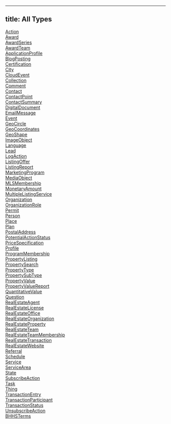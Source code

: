 ---
title: All Types
----

[Action](/types/Action)<br/>
[Award](/types/Award)<br/>
[AwardSeries](/types/AwardSeries)<br/>
[AwardTeam](/types/AwardTeam)<br/>
[ApplicationProfile](/types/ApplicationProfile)<br/>
[BlogPosting](/types/BlogPosting)<br/>
[Certification](/types/Certification)<br/>
[City](/types/City)<br/>
[CloudEvent](/types/CloudEvent)<br/>
[Collection](/types/Collection)<br/>
[Comment](/types/Comment)<br/>
[Contact](/types/Contact)<br/>
[ContactPoint](/types/ContactPoint)<br/>
[ContactSummary](/types/ContactSummary)<br/>
[DigitalDocument](/types/DigitalDocument)<br/>
[EmailMessage](/types/EmailMessage)<br/>
[Event](/types/Event)<br/>
[GeoCircle](/types/GeoCircle)<br/>
[GeoCoordinates](/types/GeoCoordinates)<br/>
[GeoShape](/types/GeoShape)<br/>
[ImageObject](/types/ImageObject)<br/>
[Language](/types/Language)<br/>
[Lead](/types/Lead)<br/>
[LogAction](/types/LogAction)<br/>
[ListingOffer](/types/ListingOffer)<br/>
[ListingReport](/types/ListingReport)<br/>
[MarketingProgram](/types/MarketingProgram)<br/>
[MediaObject](/types/MediaObject)<br/>
[MLSMembership](/types/MLSMembership)<br/>
[MonetaryAmount](/types/MonetaryAmount)<br/>
[MultipleListingService](/types/MultipleListingService)<br/>
[Organization](/types/Organization)<br/>
[OrganizationRole](/types/OrganizationRole)<br/>
[Permit](/types/Permit)<br/>
[Person](/types/Person)<br/>
[Place](/types/Place)<br/>
[Plan](/types/Plan)<br/>
[PostalAddress](/types/PostalAddress)<br/>
[PotentialActionStatus](/types/PotentialActionStatus)<br/>
[PriceSpecification](/types/PriceSpecification)<br/>
[Profile](/types/Profile)<br/>
[ProgramMembership](/types/ProgramMembership)<br/>
[PropertyListing](/types/PropertyListing)<br/>
[PropertySearch](/types/PropertySearch)<br/>
[PropertyType](/types/PropertyType)<br/>
[PropertySubType](/types/PropertySubType)<br/>
[PropertyValue](/types/PropertyValue)<br/>
[PropertyValueReport](/types/PropertyValueReport)<br/>
[QuantitativeValue](/types/QuantitativeValue)<br/>
[Question](/types/question)<br/>
[RealEstateAgent](/types/RealEstateAgent)<br/>
[RealEstateLicense](/types/RealEstateLicense)<br/>
[RealEstateOffice](/types/RealEstateOffice)<br/>
[RealEstateOrganization](/types/RealEstateOrganization)<br/>
[RealEstateProperty](/types/RealEstateProperty)<br/>
[RealEstateTeam](/types/RealEstateTeam)<br/>
[RealEstateTeamMembership](/types/RealEstateTeamMembership)<br/>
[RealEstateTransaction](/types/RealEstateTransaction)<br/>
[RealEstateWebsite](/types/RealEstateWebsite)<br/>
[Referral](/types/Referral)<br/>
[Schedule](/types/Schedule)<br/>
[Service](/types/Service)<br/>
[ServiceArea](/types/ServiceArea)<br/>
[State](/types/State)<br/>
[SubscribeAction](/types/SubscribeAction)<br/>
[Task](/types/Task)<br/>
[Thing](/types/Thing)<br/>
[TransactionEntry](/types/TransactionEntry)<br/>
[TransactionParticipant](/types/TransactionParticipant)<br/>
[TransactionStatus](/types/TransactionStatus)<br/>
[UnsubscribeAction](/types/UnsubscribeAction)<br/>
[BHHSTerms](/types/BHHSTerms)<br/>
